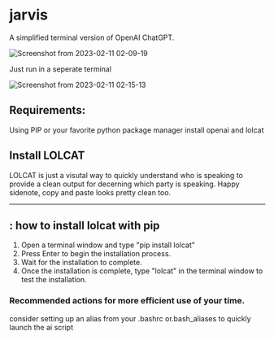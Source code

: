 # jarvis
A simplified terminal version of OpenAI ChatGPT.

![Screenshot from 2023-02-11 02-09-19](https://user-images.githubusercontent.com/18275383/218245913-b8040fb4-bbe3-4098-bc1a-7f399247ea0e.png)

Just run in a seperate terminal

![Screenshot from 2023-02-11 02-15-13](https://user-images.githubusercontent.com/18275383/218245935-fc4644d4-f4f1-40e8-95c2-aaf07b941b4a.png)

## Requirements:

Using PIP or your favorite python package manager install openai and lolcat

## Install LOLCAT

LOLCAT is just a visutal way to quickly understand who is speaking to provide a clean output for decerning which party is speaking.  Happy sidenote, copy and paste looks pretty clean too.
 
---------------------------------------------------------------------
: how to install lolcat with pip
---------------------------------------------------------------------

1. Open a terminal window and type "pip install lolcat"
2. Press Enter to begin the installation process.
3. Wait for the installation to complete.
4. Once the installation is complete, type "lolcat" in the terminal window to test the installation. 
 

### Recommended actions for more efficient use of your time. 

consider setting up an alias from your .bashrc or.bash_aliases to quickly launch the ai script
